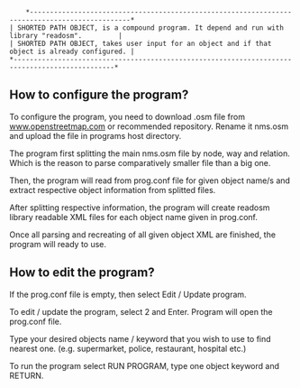         *-----------------------------------------------------------------------------------------------*
	| SHORTED PATH OBJECT, is a compound program. It depend and run with library "readosm".         |
	| SHORTED PATH OBJECT, takes user input for an object and if that object is already configured. |
	*-----------------------------------------------------------------------------------------------*


  How to configure the program?
  --------------------------------

  To configure the program, you need to download .osm file from www.openstreetmap.com or recommended repository.
  Rename it nms.osm and upload the file in programs host directory.

  The program first splitting the main nms.osm file by node, way and relation.
  Which is the reason to parse comparatively smaller file than a big one.

  Then, the program will read from prog.conf file for given object name/s and
  extract respective object information from splitted files.

  After splitting respective information, the program will create 
  readosm library readable XML files for each object name given in prog.conf.

  Once all parsing and recreating of all given object XML are finished, the program will ready to use.


  How to edit the program?
  ---------------------------

  If the prog.conf file is empty, then select Edit / Update program.

  To edit / update the program, select 2 and Enter. Program will open the prog.conf file.

  Type your desired  objects name / keyword that you wish to use to find nearest one. (e.g. supermarket, police, restaurant, hospital etc.)

  To run the program select RUN PROGRAM, type one object keyword and RETURN.
